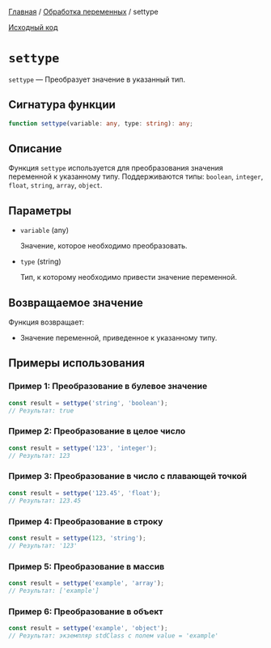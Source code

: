 [Главная](../../README.md) / [Обработка переменных](../variables.md) / settype

[Исходный код](../../src/variables/settype.mjs)

# `settype`

`settype` &mdash; Преобразует значение в указанный тип.

## Сигнатура функции

```ts
function settype(variable: any, type: string): any;
```

## Описание

Функция `settype` используется для преобразования значения переменной к указанному типу.
Поддерживаются типы: `boolean`, `integer`, `float`, `string`, `array`, `object`.

## Параметры

-   `variable` (any)

    Значение, которое необходимо преобразовать.

-   `type` (string)

    Тип, к которому необходимо привести значение переменной.

## Возвращаемое значение

Функция возвращает:

-   Значение переменной, приведенное к указанному типу.

## Примеры использования

### Пример 1: Преобразование в булевое значение

```js
const result = settype('string', 'boolean');
// Результат: true
```

### Пример 2: Преобразование в целое число

```js
const result = settype('123', 'integer');
// Результат: 123
```

### Пример 3: Преобразование в число с плавающей точкой

```js
const result = settype('123.45', 'float');
// Результат: 123.45
```

### Пример 4: Преобразование в строку

```js
const result = settype(123, 'string');
// Результат: '123'
```

### Пример 5: Преобразование в массив

```js
const result = settype('example', 'array');
// Результат: ['example']
```

### Пример 6: Преобразование в объект

```js
const result = settype('example', 'object');
// Результат: экземпляр stdClass с полем value = 'example'
```

